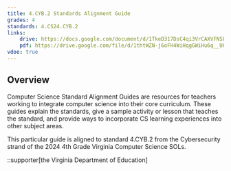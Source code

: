 ```yaml
---
title: 4.CYB.2 Standards Alignment Guide
grades: 4
standards: 4.CS24.CYB.2
links:
    drive: https://docs.google.com/document/d/1TkeD317DsC4qi3VrCAXVFNSbmxYhPPa0FxSL8AC6h7s/edit?usp=drive_link
    pdf: https://drive.google.com/file/d/1thtWZN-j6oFH4WiHqgGWiHu6q__UK4cO/view?usp=drive_link
vdoe: true
---
```


## Overview

Computer Science Standard Alignment Guides are resources for teachers working to integrate computer science into their core curriculum. These guides explain the standards, give a sample activity or lesson that teaches the standard, and provide ways to incorporate CS learning experiences into other subject areas. 

This particular guide is aligned to standard 4.CYB.2 from the Cybersecurity strand of the 2024 4th Grade Virginia Computer Science SOLs.

::supporter[the Virginia Department of Education]